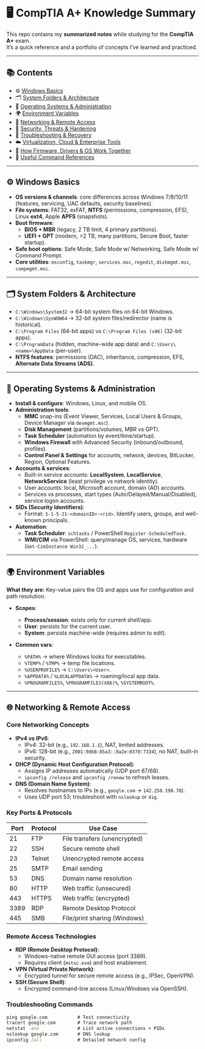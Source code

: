 # 🖥️ CompTIA A+ Knowledge Summary

This repo contains my **summarized notes** while studying for the **CompTIA A+** exam.  
It’s a quick reference and a portfolio of concepts I’ve learned and practiced.

---

## 📚 Contents
- ⚙️ [Windows Basics](#️-windows-basics)
- 🗂️ [System Folders & Architecture](#️-system-folders--architecture)
- 🔧 [Operating Systems & Administration](#-operating-systems--administration)
- 🌍 [Environment Variables](#-environment-variables)
- 📡 [Networking & Remote Access](#-networking--remote-access)
- 🔐 [Security, Threats & Hardening](#-security-threats--hardening)
- 🧰 [Troubleshooting & Recovery](#-troubleshooting--recovery)
- ☁️ [Virtualization, Cloud & Enterprise Tools](#️-virtualization-cloud--enterprise-tools)
- 🧩 [How Firmware, Drivers & OS Work Together](#-how-firmware-drivers--os-work-together)
- 📝 [Useful Command References](#-useful-command-references)

---

## ⚙️ Windows Basics
- **OS versions & channels**: core differences across Windows 7/8/10/11 (features, servicing, UAC defaults, security baselines).
- **File systems**: FAT32, exFAT, **NTFS** (permissions, compression, EFS), Linux **ext4**, Apple **APFS** (snapshots).
- **Boot firmware**:
  - **BIOS + MBR** (legacy, 2 TB limit, 4 primary partitions).
  - **UEFI + GPT** (modern, >2 TB, many partitions, Secure Boot, faster startup).
- **Safe boot options**: Safe Mode, Safe Mode w/ Networking, Safe Mode w/ Command Prompt.
- **Core utilities**: `msconfig`, `taskmgr`, `services.msc`, `regedit`, `diskmgmt.msc`, `compmgmt.msc`.

---

## 🗂️ System Folders & Architecture
- `C:\Windows\System32` → 64-bit system files on 64-bit Windows.
- `C:\Windows\SysWOW64` → 32-bit system files/redirector (name is historical).
- `C:\Program Files` (64-bit apps) vs `C:\Program Files (x86)` (32-bit apps).
- `C:\ProgramData` (hidden, machine-wide app data) and `C:\Users\<name>\AppData` (per-user).
- **NTFS features**: permissions (DAC), inheritance, compression, EFS, **Alternate Data Streams (ADS)**.

---

## 🔧 Operating Systems & Administration
- **Install & configure**: Windows, Linux, and mobile OS.
- **Administration tools**:
  - **MMC** snap-ins (Event Viewer, Services, Local Users & Groups, Device Manager via `devmgmt.msc`).
  - **Disk Management** (partitions/volumes, MBR vs GPT).
  - **Task Scheduler** (automation by event/time/startup).
  - **Windows Firewall** with Advanced Security (inbound/outbound, profiles).
  - **Control Panel & Settings** for accounts, network, devices, BitLocker, Region, Optional Features.
- **Accounts & services**:
  - Built-in service accounts: **LocalSystem**, **LocalService**, **NetworkService** (least privilege vs network identity).
  - User accounts: local, Microsoft account, domain (AD) accounts.
  - Services vs processes, start types (Auto/Delayed/Manual/Disabled), service logon accounts.
- **SIDs (Security Identifiers)**:
  - Format: `S-1-5-21-<domainID>-<rid>`. Identify users, groups, and well-known principals.
- **Automation**:
  - **Task Scheduler**: `schtasks` / PowerShell `Register-ScheduledTask`.
  - **WMI/CIM** via PowerShell: query/manage OS, services, hardware (`Get-CimInstance Win32_...`).

---

## 🌍 Environment Variables
**What they are:** Key-value pairs the OS and apps use for configuration and path resolution.

- **Scopes**:
  - **Process/session**: exists only for current shell/app.
  - **User**: persists for the current user.
  - **System**: persists machine-wide (requires admin to edit).

- **Common vars**:
  - `%PATH%` → where Windows looks for executables.
  - `%TEMP%` / `%TMP%` → temp file locations.
  - `%USERPROFILE%` → `C:\Users\<User>`.
  - `%APPDATA%` / `%LOCALAPPDATA%` → roaming/local app data.
  - `%PROGRAMFILES%`, `%PROGRAMFILES(X86)%`, `%SYSTEMROOT%`.

---
## 🌐 Networking & Remote Access  
### Core Networking Concepts  
- **IPv4 vs IPv6**:  
  - IPv4: 32-bit (e.g., `192.168.1.1`), NAT, limited addresses.  
  - IPv6: 128-bit (e.g., `2001:0db8:85a3::8a2e:0370:7334`), no NAT, built-in security.  
- **DHCP (Dynamic Host Configuration Protocol)**:  
  - Assigns IP addresses automatically (UDP port 67/68).  
  - `ipconfig /release` and `ipconfig /renew` to refresh leases.  
- **DNS (Domain Name System)**:  
  - Resolves hostnames to IPs (e.g., `google.com` → `142.250.190.78`).  
  - Uses UDP port 53; troubleshoot with `nslookup` or `dig`.  


### Key Ports & Protocols  
| Port | Protocol | Use Case                     |  
|------|----------|------------------------------|  
| 21   | FTP      | File transfers (unencrypted) |  
| 22   | SSH      | Secure remote shell          |  
| 23   | Telnet   | Unencrypted remote access    |  
| 25   | SMTP     | Email sending                |  
| 53   | DNS      | Domain name resolution       |  
| 80   | HTTP     | Web traffic (unsecured)      |  
| 443  | HTTPS    | Web traffic (encrypted)      |  
| 3389 | RDP      | Remote Desktop Protocol      |  
| 445  | SMB      | File/print sharing (Windows) |  

### Remote Access Technologies  
- **RDP (Remote Desktop Protocol)**:  
  - Windows-native remote GUI access (port 3389).  
  - Requires client (`mstsc.exe`) and host enablement.  
- **VPN (Virtual Private Network)**:  
  - Encrypted tunnel for secure remote access (e.g., IPSec, OpenVPN).  
- **SSH (Secure Shell)**:  
  - Encrypted command-line access (Linux/Windows via OpenSSH).  

### Troubleshooting Commands  
```cmd
ping google.com           # Test connectivity  
tracert google.com        # Trace network path  
netstat -ano              # List active connections + PIDs  
nslookup google.com       # DNS lookup  
ipconfig /all             # Detailed network config  
